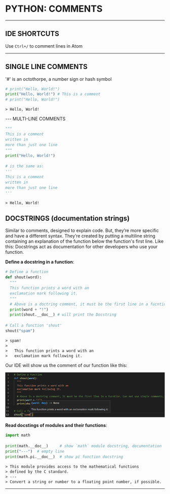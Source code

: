 # PYTHON: COMMENTS


---


## IDE SHORTCUTS

Use `Ctrl+/` to comment lines in Atom


---


##  SINGLE LINE COMMENTS

'#' is an octothorpe, a number sign or hash symbol

```python
# print("Hello, World!")
print("Hello, World!") # This is a comment
# print("Hello, World!")
```
```
> Hello, World!
```


--- MULTI-LINE COMMENTS

```python
"""
This is a comment
written in
more than just one line
"""
print("Hello, World!")

# is the same as:
'''
This is a comment
written in
more than just one line
'''
```
```
> Hello, World!
```


## DOCSTRINGS (documentation strings)

Similar to comments, designed to explain code. But, they’re more specific and have a different syntax.
They’re created by putting a multiline string containing an explanation of the function below the function's first line. Like this:
Docstrings act as documentation for other developers who use your function.

**Define a docstring in a function**:
```python
# Define a function
def shout(word):
  """
  This function prints a word with an
  exclamation mark following it.
  """
  # Above is a doctring comment, it must be the first line in a fucntion. Can not use simple comments.
  print(word + "!")
  print(shout.__doc__) # will print the Docstring

# Call a function 'shout'
shout("spam")
```
```
> spam!
> 
>   This function prints a word with an
>   exclamation mark following it.     
```

Our IDE will show us the comment of our function like this:

![](images/function_ide_docstring_comment.png)


**Read docstings of modules and their functions**:
```python
import math

print(math.__doc__)     # show `math` module docstring, documentation
print("---")  # empty line
print(math.pi.__doc__)  # show pi function docstring
```
```
> This module provides access to the mathematical functions
> defined by the C standard.
> ---
> Convert a string or number to a floating point number, if possible.
```


---
